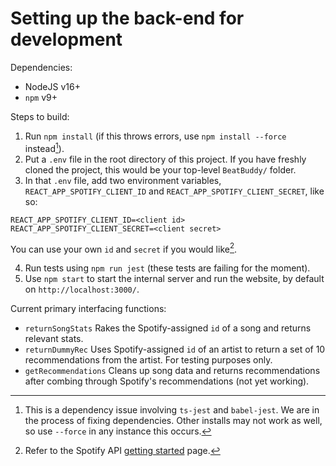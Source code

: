 # Setting up the back-end for development
Dependencies: 
- NodeJS v16+
- `npm` v9+

Steps to build:
1. Run `npm install` (if this throws errors, use `npm install --force` instead[^1]).
2. Put a `.env` file in the root directory of this project. If you have freshly cloned the project, this would be your top-level `BeatBuddy/` folder.
3. In that `.env` file, add two environment variables, `REACT_APP_SPOTIFY_CLIENT_ID` and `REACT_APP_SPOTIFY_CLIENT_SECRET`, like so:
  ```
  REACT_APP_SPOTIFY_CLIENT_ID=<client id>
  REACT_APP_SPOTIFY_CLIENT_SECRET=<client secret>
  ```
You can use your own `id` and `secret` if you would like[^2].

4. Run tests using `npm run jest` (these tests are failing for the moment).
5. Use `npm start` to start the internal server and run the website, by default on `http://localhost:3000/`.

Current primary interfacing functions:
* `returnSongStats` Rakes the Spotify-assigned `id` of a song and returns relevant stats.
* `returnDummyRec` Uses Spotify-assigned `id` of an artist to return a set of 10 recommendations from the artist. For testing purposes only.
* `getRecommendations` Cleans up song data and returns recommendations after combing through Spotify's recommendations (not yet working).

[^1]: This is a dependency issue involving `ts-jest` and `babel-jest`. We are in the process of fixing dependencies. Other installs may not work as well, so use `--force` in any instance this occurs.
[^2]: Refer to the Spotify API [getting started](https://developer.spotify.com/documentation/web-api/tutorials/getting-started) page.
